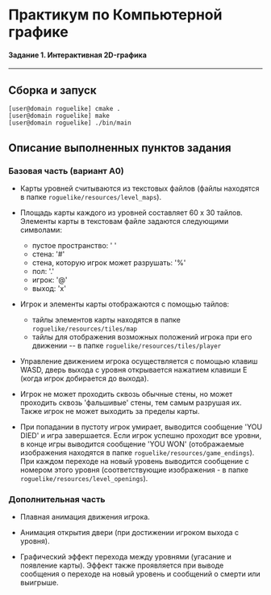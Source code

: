 # Практикум по Компьютерной графике

#### **Задание 1. Интерактивная 2D-графика**  
--------------------------------------------

## Сборка и запуск

```
[user@domain roguelike] cmake .
[user@domain roguelike] make
[user@domain roguelike] ./bin/main
```

## Описание выполненных пунктов задания

### Базовая часть (вариант А0)

* Карты уровней считываются из текстовых файлов (файлы находятся в папке `roguelike/resources/level_maps`).

* Площадь карты каждого из уровней составляет 60 x 30 тайлов.  
Элементы карты в текстовам файле задаются следующими символами:
    - пустое пространство: ' '
    - стена: '#'
    - стена, которую игрок может разрушать: '%'
    - пол: '.'
    - игрок: '@'
    - выход: 'x'

* Игрок и элементы карты отображаются с помощью тайлов:
    - тайлы элементов карты находятся в папке `roguelike/resources/tiles/map`
    - тайлы для отображения возможных положений игрока при его движении -- в папке `roguelike/resources/tiles/player`

* Управление движением игрока осуществляется с помощью клавиш WASD, дверь выхода с уровня открывается нажатием клавиши E (когда игрок добирается до выхода).

* Игрок не может проходить сквозь обычные стены, но может проходить сквозь 'фальшивые' стены, тем самым разрушая их. Также игрок не может выходить за пределы карты.

* При попадании в пустоту игрок умирает, выводится сообщение 'YOU DIED' и игра завершается. Если игрок успешно проходит все уровни, в конце игры выводится сообщение 'YOU WON' (отображаемые изображения находятся в папке `roguelike/resources/game_endings`). При каждом переходе на новый уровень выводится сообщение с номером этого уровня (соответствующие изображения - в папке `roguelike/resources/level_openings`).


### Дополнительная часть

* Плавная анимация движения игрока.

* Анимация открытия двери (при достижении игроком выхода с уровня).

* Графический эффект перехода между уровнями (угасание и появление карты). Эффект также проявляется при выводе сообщения о переходе на новый уровень и сообщений о смерти или выигрыше.
